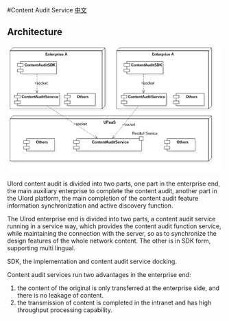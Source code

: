 #Content Audit Service
[中文](ulord_content_audit_service_zh.md)

## Architecture

![Ulord Content Audit Arch](../images/Ulord-ContentAudit-Arch.png)



Ulord content audit is divided into two parts, one part in the enterprise end, the main auxiliary enterprise to complete the content audit, another part in the Ulord platform, the main completion of the content audit feature information synchronization and active discovery function.

The Ulrod enterprise end is divided into two parts, a content audit service running in a service way, which provides the content audit function service, while maintaining the connection with the server, so as to synchronize the design features of the whole network content. The other is in SDK form, supporting multi lingual.

SDK, the implementation and content audit service docking.

Content audit services run two advantages in the enterprise end:
1. the content of the original is only transferred at the enterprise side, and there is no leakage of content.
2. the transmission of content is completed in the intranet and has high throughput processing capability.

